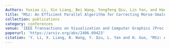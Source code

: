 ```yaml
---
Authors: Yuxiao Li, Xin Liang, Bei Wang, Yongfeng Qiu, Lin Yan, and Hanqi Guo
title: "MSz: An Efficient Parallel Algorithm for Correcting Morse-Smale Segmentations in Error-Bounded Lossy Compressors"
collection: publications
category: conferences
venue: 'IEEE Transactions on Visualization and Computer Graphics (Proc. IEEE VIS 2024), 2025. (Accepted)'
paperurl: 'https://arxiv.org/abs/2406.09423'
citation: 'Y. Li, X. Liang, B. Wang, Y. Qiu, L. Yan and H. Guo, "MSz: An Efficient Parallel Algorithm for Correcting Morse-Smale Segmentations in Error-Bounded Lossy Compressors," in IEEE Transactions on Visualization and Computer Graphics, doi: 10.1109/TVCG.2024.3456337.'
---
```

